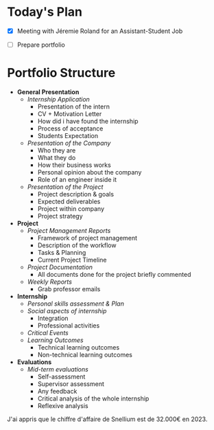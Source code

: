 # Today's Plan

- [x] Meeting with Jéremie Roland for an Assistant-Student Job
- [ ] Prepare portfolio


# Portfolio Structure

- **General Presentation**
	- _Internship Application_
		- Presentation of the intern
		- CV + Motivation Letter
		- How did i have found the internship
		- Process of acceptance
		- Students Expectation
	- _Presentation of the Company_
		- Who they are
		- What they do
		- How their business works
		- Personal opinion about the company
		- Role of an engineer inside it
	- _Presentation of the Project_
		- Project description & goals
		- Expected deliverables
		- Project within company
		- Project strategy
- **Project**
	- _Project Management Reports_
		- Framework of project management
		- Description of the workflow
		- Tasks & Planning
		- Current Project Timeline
	- _Project Documentation_
		- All documents done for the project briefly commented
	- _Weekly Reports_
		- Grab professor emails
- **Internship**
	- *Personal skills assessment & Plan*
	- *Social aspects of internship*
		- Integration
		- Professional activities
	- *Critical Events*
	- *Learning Outcomes*
		- Technical learning outcomes
		- Non-technical learning outcomes
- **Evaluations**
	- *Mid-term evaluations*
		- Self-assessment
		- Supervisor assessment
		- Any feedback
		- Critical analysis of the whole internship
		- Reflexive analysis

J'ai appris que le chiffre d'affaire de Snellium est de 32.000€ en 2023.
